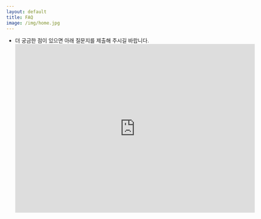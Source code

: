 ```yaml
---
layout: default
title: FAQ
image: /img/home.jpg
---
```


<div class="content">

<ul>
<li>더 궁금한 점이 있으면 아래 질문지를 제출해 주시길 바랍니다.<br>
  <iframe src="https://docs.google.com/forms/d/e/1FAIpQLSfgGaB8-zwnhOka4_SmAawxOZ8cBB4zDGp7nIV6cfcw2XYmKA/viewform?embedded=true" width="640" height="451" frameborder="0" marginheight="0" marginwidth="0">로드 중…</iframe>
</li>
</ul>
</div>
